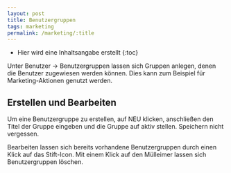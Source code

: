 ```yaml
---
layout: post
title: Benutzergruppen
tags: marketing
permalink: /marketing/:title
---
```



+ Hier wird eine Inhaltsangabe erstellt
{:toc}


Unter Benutzer -> Benutzergruppen lassen sich Gruppen anlegen, denen die Benutzer zugewiesen werden können. Dies kann zum Beispiel für Marketing-Aktionen genutzt werden.


## Erstellen und Bearbeiten


Um eine Benutzergruppe zu erstellen, auf NEU klicken, anschließen den Titel der Gruppe eingeben und die Gruppe auf aktiv stellen. Speichern nicht vergessen.


Bearbeiten lassen sich bereits vorhandene Benutzergruppen durch einen Klick auf das Stift-Icon. Mit einem Klick auf den Mülleimer lassen sich Benutzergruppen löschen.
